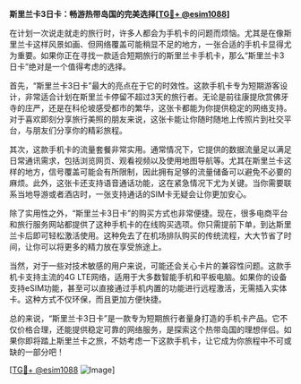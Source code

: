 **斯里兰卡3日卡：畅游热带岛国的完美选择[[TG💪+ @esim1088](https://t.me/s/esim1088)]**

在计划一次说走就走的旅行时，许多人都会为手机卡的问题而烦恼。尤其是在像斯里兰卡这样风景如画、但网络覆盖可能稍显不足的地方，一张合适的手机卡显得尤为重要。如果你正在寻找一款适合短期旅行的斯里兰卡手机卡，那么“斯里兰卡3日卡”绝对是一个值得考虑的选择。

首先，“斯里兰卡3日卡”最大的亮点在于它的时效性。这款手机卡专为短期游客设计，非常适合计划在斯里兰卡停留不超过3天的旅行者。无论是前往康提欣赏佛牙寺的庄严，还是在科伦坡感受都市的繁华，这张卡都能为你提供稳定的网络支持。对于喜欢即刻分享旅行美照的朋友来说，这张卡能让你随时随地上传照片到社交平台，与朋友们分享你的精彩旅程。

其次，这款手机卡的流量套餐非常实用。通常情况下，它提供的数据流量足以满足日常通讯需求，包括浏览网页、观看视频以及使用地图导航等。尤其在斯里兰卡这样的地方，信号覆盖可能会有所限制，因此拥有足够的流量储备可以避免不必要的麻烦。此外，这张卡还支持语音通话功能，这在紧急情况下尤为关键。当你需要联系当地导游或者酒店时，一张支持通话的SIM卡无疑会让你更加安心。

除了实用性之外，“斯里兰卡3日卡”的购买方式也非常便捷。现在，很多电商平台和旅行服务网站都提供了这种手机卡的在线购买选项。你只需提前下单，到达斯里兰卡后即可轻松激活使用。这种免去了在机场排队购买的传统流程，大大节省了时间，让你可以将更多的精力放在享受旅途上。

当然，对于一些对技术敏感的用户来说，可能还会关心卡片的兼容性问题。这款手机卡支持主流的4G LTE网络，适用于大多数智能手机和平板电脑。如果你的设备支持eSIM功能，甚至可以直接通过手机内置的功能进行远程激活，无需插入实体卡。这种方式不仅环保，而且更加方便快捷。

总的来说，“斯里兰卡3日卡”是一款专为短期旅行者量身打造的手机卡产品。它不仅价格合理，还能提供稳定可靠的网络服务，是探索这个热带岛国的理想伴侣。如果你即将踏上斯里兰卡之旅，不妨考虑一下这款手机卡，让它成为你旅程中不可或缺的一部分吧！

[[TG💪+ @esim1088](https://t.me/s/esim1088) ![Image](https://i.postimg.cc/4NQfJmqS/Snipaste-2025-05-13-00-14-12.png)]